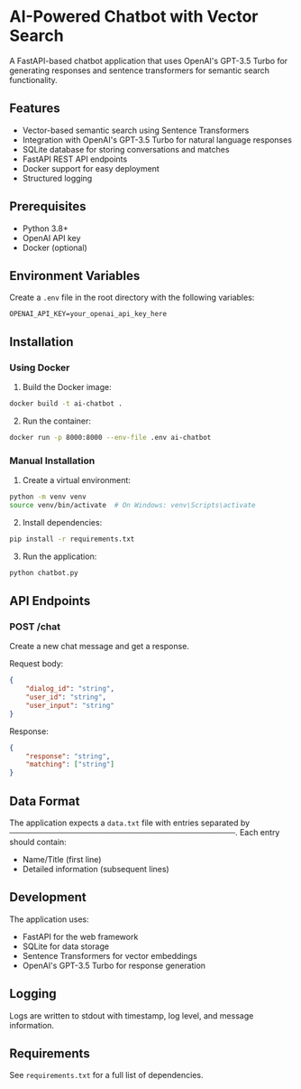 # AI-Powered Chatbot with Vector Search

A FastAPI-based chatbot application that uses OpenAI's GPT-3.5 Turbo for generating responses and sentence transformers for semantic search functionality.

## Features

- Vector-based semantic search using Sentence Transformers
- Integration with OpenAI's GPT-3.5 Turbo for natural language responses
- SQLite database for storing conversations and matches
- FastAPI REST API endpoints
- Docker support for easy deployment
- Structured logging

## Prerequisites

- Python 3.8+
- OpenAI API key
- Docker (optional)

## Environment Variables

Create a `.env` file in the root directory with the following variables:

```
OPENAI_API_KEY=your_openai_api_key_here
```

## Installation

### Using Docker

1. Build the Docker image:
```bash
docker build -t ai-chatbot .
```

2. Run the container:
```bash
docker run -p 8000:8000 --env-file .env ai-chatbot
```

### Manual Installation

1. Create a virtual environment:
```bash
python -m venv venv
source venv/bin/activate  # On Windows: venv\Scripts\activate
```

2. Install dependencies:
```bash
pip install -r requirements.txt
```

3. Run the application:
```bash
python chatbot.py
```

## API Endpoints

### POST /chat

Create a new chat message and get a response.

Request body:
```json
{
    "dialog_id": "string",
    "user_id": "string",
    "user_input": "string"
}
```

Response:
```json
{
    "response": "string",
    "matching": ["string"]
}
```

## Data Format

The application expects a `data.txt` file with entries separated by `────────────────────────────────────────────────────────`. Each entry should contain:

- Name/Title (first line)
- Detailed information (subsequent lines)

## Development

The application uses:
- FastAPI for the web framework
- SQLite for data storage
- Sentence Transformers for vector embeddings
- OpenAI's GPT-3.5 Turbo for response generation

## Logging

Logs are written to stdout with timestamp, log level, and message information.

## Requirements

See `requirements.txt` for a full list of dependencies.